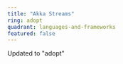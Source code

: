 ```yaml
---
title: "Akka Streams"
ring: adopt
quadrant: languages-and-frameworks
featured: false
---
```


Updated to "adopt"
